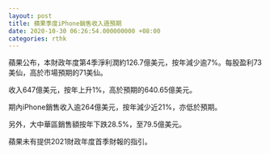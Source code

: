 ```yaml
---
layout: post
title: 蘋果季度iPhone銷售收入遜預期
date: 2020-10-30 06:26:54.000000000 +08:00
categories: rthk
---
```


蘋果公布，本財政年度第4季淨利潤約126.7億美元，按年減少逾7%。每股盈利73美仙，高於市場預期的71美仙。

收入647億美元，按年上升1%，高於預期的640.65億美元。

期內iPhone銷售收入逾264億美元，按年減少近21%，亦低於預期。

另外，大中華區銷售額按年下跌28.5%，至79.5億美元。

蘋果未有提供2021財政年度首季財報的指引。
